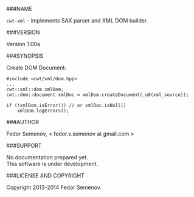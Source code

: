###NAME

`cwt-xml` - implements SAX parser and XML DOM builder.

###VERSION

Version 1.00a

###SYNOPSIS

Create DOM Document:

	#include <cwt/xml/dom.hpp>  
	...  
	cwt::xml::dom xmlDom;  
	cwt::dom::document xmlDoc = xmlDom.createDocument(_u8(xml_source));  
	  
	if (!xmlDom.isError()) // or xmlDoc.isNull()  
		xmlDom.logErrors();  
	
###AUTHOR

Fedor Semenov, < fedor.v.semenov at gmail.com >

###SUPPORT

No documentation prepared yet.  
This software is under development.

###LICENSE AND COPYRIGHT

Copyright 2013-2014 Fedor Semenov.
